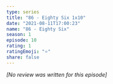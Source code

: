 ```yaml
---
type: series
title: "86 - Eighty Six 1x10"
date: "2021-08-11T17:00:23"
name: "86 - Eighty Six"
season: 1
episode: 10
rating: 1
ratingEmoji: "⭐️"
share: false
---
```


_[No review was written for this episode]_
